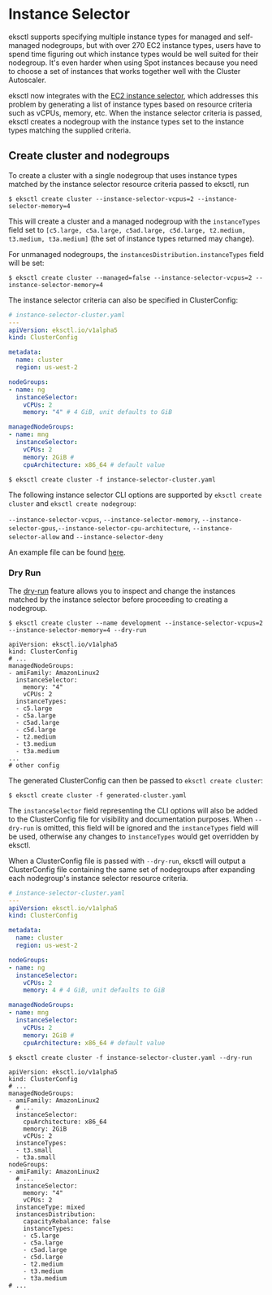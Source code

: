 # Instance Selector

eksctl supports specifying multiple instance types for managed and self-managed nodegroups, but with over 270 EC2 instance types,
users have to spend time figuring out which instance types would be well suited for their nodegroup. It's even harder
when using Spot instances because you need to choose a set of instances that works together well with the Cluster Autoscaler.

eksctl now integrates with the [EC2 instance selector](https://github.com/aws/amazon-ec2-instance-selector),
which addresses this problem by generating a list of instance types based on resource criteria such as vCPUs, memory, etc.
When the instance selector criteria is passed, eksctl creates a nodegroup with the instance types set to the instance types
matching the supplied criteria.


## Create cluster and nodegroups
To create a cluster with a single nodegroup that uses instance types matched by the instance selector resource
criteria passed to eksctl, run

```console
$ eksctl create cluster --instance-selector-vcpus=2 --instance-selector-memory=4
```

This will create a cluster and a managed nodegroup with the `instanceTypes` field set to
`[c5.large, c5a.large, c5ad.large, c5d.large, t2.medium, t3.medium, t3a.medium]` (the set of instance types returned may change).


For unmanaged nodegroups, the `instancesDistribution.instanceTypes` field will be set:

```console
$ eksctl create cluster --managed=false --instance-selector-vcpus=2 --instance-selector-memory=4
```

The instance selector criteria can also be specified in ClusterConfig:

```yaml
# instance-selector-cluster.yaml
---
apiVersion: eksctl.io/v1alpha5
kind: ClusterConfig

metadata:
  name: cluster
  region: us-west-2

nodeGroups:
- name: ng
  instanceSelector:
    vCPUs: 2
    memory: "4" # 4 GiB, unit defaults to GiB

managedNodeGroups:
- name: mng
  instanceSelector:
    vCPUs: 2
    memory: 2GiB #
    cpuArchitecture: x86_64 # default value
```

```console
$ eksctl create cluster -f instance-selector-cluster.yaml
```

The following instance selector CLI options are supported by `eksctl create cluster` and `eksctl create nodegroup`:

`--instance-selector-vcpus`, `--instance-selector-memory`, `--instance-selector-gpus`,`--instance-selector-cpu-architecture`, `--instance-selector-allow` and `--instance-selector-deny`

An example file can be found [here](https://github.com/weaveworks/eksctl/blob/main/examples/28-instance-selector.yaml).

### Dry Run
The [dry-run](/usage/dry-run) feature allows you to inspect and change the instances matched by the instance selector before proceeding
to creating a nodegroup.

```console
$ eksctl create cluster --name development --instance-selector-vcpus=2 --instance-selector-memory=4 --dry-run

apiVersion: eksctl.io/v1alpha5
kind: ClusterConfig
# ...
managedNodeGroups:
- amiFamily: AmazonLinux2
  instanceSelector:
    memory: "4"
    vCPUs: 2
  instanceTypes:
  - c5.large
  - c5a.large
  - c5ad.large
  - c5d.large
  - t2.medium
  - t3.medium
  - t3a.medium
...
# other config
```

The generated ClusterConfig can then be passed to `eksctl create cluster`:

```console
$ eksctl create cluster -f generated-cluster.yaml
```

The `instanceSelector` field representing the CLI options will also be added to the ClusterConfig file for visibility and documentation purposes.
When `--dry-run` is omitted, this field will be ignored and the `instanceTypes` field will be used, otherwise any
changes to `instanceTypes` would get overridden by eksctl.


When a ClusterConfig file is passed with `--dry-run`, eksctl will output a ClusterConfig file containing the same set of nodegroups after expanding each nodegroup's instance selector resource criteria.

```yaml
# instance-selector-cluster.yaml
---
apiVersion: eksctl.io/v1alpha5
kind: ClusterConfig

metadata:
  name: cluster
  region: us-west-2

nodeGroups:
- name: ng
  instanceSelector:
    vCPUs: 2
    memory: 4 # 4 GiB, unit defaults to GiB

managedNodeGroups:
- name: mng
  instanceSelector:
    vCPUs: 2
    memory: 2GiB #
    cpuArchitecture: x86_64 # default value
```

```console
$ eksctl create cluster -f instance-selector-cluster.yaml --dry-run

apiVersion: eksctl.io/v1alpha5
kind: ClusterConfig
# ...
managedNodeGroups:
- amiFamily: AmazonLinux2
  # ...
  instanceSelector:
    cpuArchitecture: x86_64
    memory: 2GiB
    vCPUs: 2
  instanceTypes:
  - t3.small
  - t3a.small
nodeGroups:
- amiFamily: AmazonLinux2
  # ...
  instanceSelector:
    memory: "4"
    vCPUs: 2
  instanceType: mixed
  instancesDistribution:
    capacityRebalance: false
    instanceTypes:
    - c5.large
    - c5a.large
    - c5ad.large
    - c5d.large
    - t2.medium
    - t3.medium
    - t3a.medium
# ...
```

